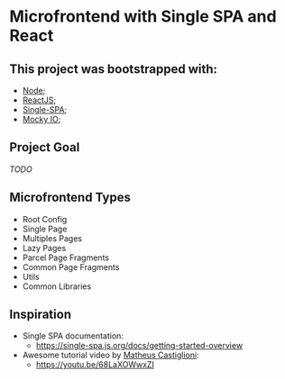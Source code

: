 # Microfrontend with Single SPA and React

## This project was bootstrapped with:
- [Node](https://nodejs.org/en/docs/);
- [ReactJS](https://pt-br.reactjs.org/docs/getting-started.html);
- [Single-SPA](https://single-spa.js.org/docs/getting-started-overview);
- [Mocky IO](https://designer.mocky.io/);

## Project Goal

_TODO_

## Microfrontend Types
  * Root Config
  * Single Page
  * Multiples Pages
  * Lazy Pages
  * Parcel Page Fragments
  * Common Page Fragments
  * Utils
  * Common Libraries

## Inspiration

* Single SPA documentation: 
  * https://single-spa.js.org/docs/getting-started-overview
* Awesome tutorial video by [Matheus Castiglioni](https://github.com/mahenrique94):
  * https://youtu.be/68LaXOWwxZI